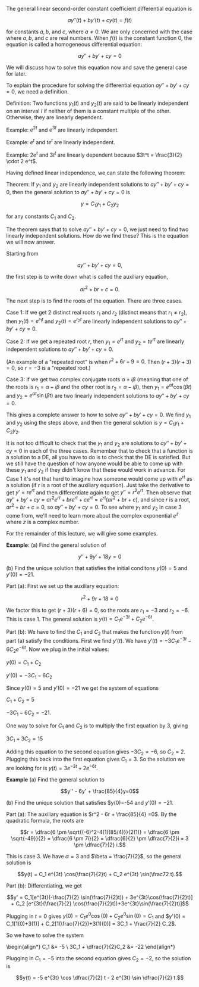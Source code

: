 The general linear second-order constant coefficient differential equation is


$$ay''(t) + by'(t) + cy(t) = f(t)$$


for constants $a,b,$ and $c$, where $a \ne 0$. We are only concerned with the case where $a,b$, and $c$ are real numbers.
When $f(t)$ is the constant function $0$, the equation is called a homogeneous differential equation:


$$ay'' + by' + cy = 0 $$


We will discuss how to solve this equation now and save the general case for later.

To explain the procedure for solving the differential equation $ay'' + by' + cy = 0$, we need a definition.

Definition: Two functions $y_1(t)$ and $y_2(t)$ are said to be linearly independent on an interval $I$ if neither of them is a constant multiple of the other. Otherwise, they are linearly dependent.

Example: $e^{2t}$ and $e^{3t}$ are linearly independent.

Example: $e^t$ and $t e^t$ are linearly independent.

Example: $2e^t$ and $3t^t$ are linearly dependent because $3t^t = \frac{3}{2} \cdot 2 e^t$.

Having defined linear independence, we can state the following theorem:

Theorem: If $y_1$ and $y_2$ are linearly independent solutions to $ay'' + by' + cy = 0$, then the general solution to $ay'' + by' + cy = 0$ is


$$
y = C_1 y_1 + C_2 y_2
$$


for any constants $C_1$ and $C_2$.

The theorem says that to solve $ay'' + by' + cy = 0$, we just need to find two linearly independent solutions. How do we find these? This is the equation we will now answer.

Starting from


$$ay'' + by' + cy = 0,$$


the first step is to write down what is called the auxiliary equation,


$$ar^2 + br + c=0.$$


The next step is to find the roots of the equation. There are three cases.

Case 1: If we get $2$ distinct real roots $r_1$ and $r_2$ (distinct means that $r_1 \ne r_2$), then $y_1(t) = e^{r_1 t}$ and $y_2(t) = e^{r_2 t}$ are linearly independent solutions to $ay'' + by' + cy = 0$.

Case 2: If we get a repeated root $r$, then $y_1 = e^{rt}$ and $y_2 = t e^{rt}$ are linearly independent solutions to $ay'' + by' + cy = 0$.

(An example of a "repeated root" is when $r^2+6r+9=0$. Then $(r+3)(r+3)=0$, so $r=-3$ is a "repeated root.)

Case 3: If we get two complex conjugate roots $\alpha \pm i \beta$ (meaning that one of the roots is $r_1 = \alpha + i \beta$ and the other root is $r_2 = \alpha - i \beta$), then $y_1 = e^{\alpha t} \cos(\beta t)$ and $y_2 = e^{\alpha t} \sin(\beta t)$ are two linearly independent solutions to $ay'' + by' + cy = 0$.

This gives a complete answer to how to solve $ay'' + by' + cy = 0$. We find $y_1$ and $y_2$ using the steps above, and then the general solution is $y = C_1 y_1 + C_2 y_2$.

It is not too difficult to check that the $y_1$ and $y_2$ are solutions to $ay'' + by' + cy = 0$ in each of the three cases. Remember that to check that a function is a solution to a DE, all you have to do is to check that the DE is satisfied. But we still have the question of how anyone would be able to come up with these $y_1$ and $y_2$ if they didn't know that these would work in advance. For Case 1 it's not that hard to imagine how someone would come up with $e^{rt}$ as a solution (if $r$ is a root of the auxiliary equation). Just take the derivative to get $y' = re^{rt}$ and then differentiate again to get $y'' = r^2 e^{rt}$. Then observe that $ay'' + by' + cy = a r^2 e^{rt} + br e^{rt} + c e^{rt} = e^{rt}(ar^2 + br + c)$, and since $r$ is a root, $ar^2 + br+c=0$, so $ay'' + by' + cy = 0$. To see where $y_1$ and $y_2$ in case 3 come from, we'll need to learn more about the complex exponential $e^{z}$ where $z$ is a complex number.

For the remainder of this lecture, we will give some examples.

**Example**: (a) Find the general solution of

$$y'' + 9y' + 18y = 0$$

(b) Find the unique solution that satisfies the initial conditons $y(0)=5$ and $y'(0)=-21$.

Part (a): First we set up the auxiliary equation:

$$r^2+9r+18=0$$

We factor this to get $(r+3)(r+6)=0$, so the roots are $r_1 = -3$ and $r_2=-6$. This is case 1. The general solution is $y(t) = C_1 e^{-3t} + C_2 e^{-6t}$.

Part (b): We have to find the $C_1$ and $C_2$ that makes the function $y(t)$ from part (a) satisfy the conditions. First we find $y'(t)$. We have $y'(t) = -3C_1 e^{-3t} -6 C_2 e^{-6t}$. Now we plug in the initial values:

$y(0) = C_1 + C_2$

$y'(0) = -3 C_1 - 6C_2$

Since $y(0)=5$ and $y'(0)=-21$ we get the system of equations

$C_1 + C_2 = 5$

$-3C_1 - 6C_2 = -21$.

One way to solve for $C_1$ and $C_2$ is to multiply the first equation by $3$, giving

$3C_1 + 3C_2 = 15$

Adding this equation to the second equation gives $-3 C_2 = -6$, so $C_2=2$. Plugging this back into the first equation gives $C_1 = 3$. So the solution we are looking for is $y(t) = 3 e^{-3t} + 2e^{-6t}$.

**Example** (a) Find the general solution to

$$y'' - 6y' + \frac{85}{4}y=0$$

(b) Find the unique solution that satisfies $y(0)=-54 and $y'(0)=-21$.

Part (a): The auxiliary equation is $r^2 - 6r + \frac{85}{4} =0$. By the quadratic formula, the roots are

$$r = \dfrac{6 \pm \sqrt{(-6)^2-4(1)(85/4)}}{2(1)} = \dfrac{6 \pm \sqrt{-49}}{2} = \dfrac{6 \pm 7i}{2} = \dfrac{6}{2} \pm \dfrac{7}{2}i = 3 \pm \dfrac{7}{2} i.$$

This is case 3. We have $\alpha = 3$ and $\beta = \frac{7}{2}$, so the general solution is

$$y(t) = C_1 e^{3t} \cos(\frac{7}{2}t) + C_2 e^{3t} \sin(\frac72 t).$$

Part (b): Differentiating, we get

$$y' = C_1[e^{3t}(-\frac{7}{2} \sin(\frac{7}{2}t)) + 3e^{3t}\cos(\frac{7}{2}t)] + C_2 [e^{3t}(\frac{7}{2} \cos(\frac{7}{2}t))+3e^{3t}\sin(\frac{7}{2}t)]$$

Plugging in $t=0$ gives $y(0)=C_1 e^0 \cos(0) + C_2 e^0 \sin(0) = C_1$ and $y'(0) = C_1[1(0)+3(1)] + C_2[1(\frac{7}{2})+3(1)(0)] = 3C_1 + \frac{7}{2} C_2$.

So we have to solve the system

\begin{align*}
C_1 &= -5 \\
3C_1 + \dfrac{7}{2}C_2 &= -22
\end{align*}

Plugging in $C_1=-5$ into the second equation gives $C_2=-2$, so the solution is

$$y(t) = -5 e^{3t} \cos \dfrac{7}{2} t - 2 e^{3t} \sin \dfrac{7}{2} t.$$
